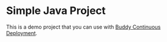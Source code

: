 # Simple Java Project
This is a demo project that you can use with [Buddy Continuous Deployment](https://buddy.works). 
